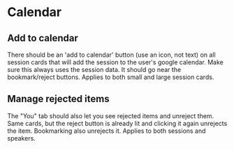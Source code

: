 # Calendar

## Add to calendar
There should be an 'add to calendar' button (use an icon, not text) on all session cards that will add the session to the user's google calendar. Make sure this always uses the session data. It should go near the bookmark/reject buttons. Applies to both small and large session cards.

## Manage rejected items
The "You" tab should also let you see rejected items and unreject them. Same cards, but the reject button is already lit and clicking it again unrejects the item. Bookmarking also unrejects it. Applies to both sessions and speakers.


